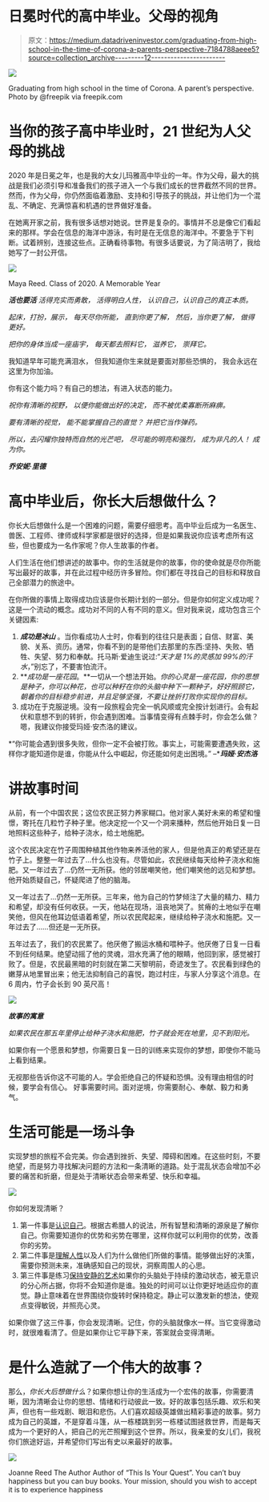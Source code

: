 # 日冕时代的高中毕业。父母的视角

> 原文：<https://medium.datadriveninvestor.com/graduating-from-high-school-in-the-time-of-corona-a-parents-perspective-7184788aeee5?source=collection_archive---------12----------------------->

![](img/c9b84d390abfa19f19acaa51d635ab9b.png)

Graduating from high school in the time of Corona. A parent’s perspective. Photo by @freepik via freepik.com

# 当你的孩子高中毕业时，21 世纪为人父母的挑战

2020 年是日冕之年，也是我的大女儿玛雅高中毕业的一年。作为父母，最大的挑战是我们必须引导和准备我们的孩子进入一个与我们成长的世界截然不同的世界。然而，作为父母，你仍然面临着激励、支持和引导孩子的挑战，并让他们为一个混乱、不确定、充满惊喜和机遇的世界做好准备。

在她离开家之前，我有很多话想对她说。世界是复杂的。事情并不总是像它们看起来的那样。学会在信息的海洋中游泳，有时是在无信息的海洋中。不要急于下判断。试着辨别，连接这些点。正确看待事物。有很多话要说，为了简洁明了，我给她写了一封公开信。

![](img/a0ed63af95d688b1745a5ef14d383467.png)

Maya Reed. Class of 2020\. A Memorable Year

***活也要活*** *活得充实而勇敢，
活得明白人性，
认识自己，认识自己的真正本质。*

*起床，打扮，展示，
每天尽你所能，
直到你更了解，
然后，当你更了解，
做得更好。*

*把你的身体当成一座庙宇，
每天都去照料它，
滋养它，
崇拜它。*

我知道早年可能充满泪水，
但我知道你生来就是要面对那些恐惧的，
我会永远在这里为你加油。

你有这个能力吗？有自己的想法，有进入状态的能力。

*祝你有清晰的视野，
以便你能做出好的决定，
而不被优柔寡断所麻痹。*

*要有清晰的视觉，
能不能掌握自己的直觉？
并把它当作弹药。*

*所以，去闪耀你独特而自然的光芒吧，
尽可能的明亮和强烈，
成为非凡的人！
成为你。*

***乔安妮·里德***

# 高中毕业后，你长大后想做什么？

你长大后想做什么是一个困难的问题，需要仔细思考。高中毕业后成为一名医生、兽医、工程师、律师或科学家都是很好的选择，但是如果我说你应该考虑所有这些，但也要成为一名作家呢？你人生故事的作者。

人们生活在他们想讲述的故事中。你的生活就是你的故事，你的使命就是尽你所能写出最好的故事，并在此过程中经历许多冒险。你们都在寻找自己的目标和释放自己全部潜力的旅途中。

在你所做的事情上取得成功应该是你长期计划的一部分。但是你如何定义成功呢？这是一个流动的概念。成功对不同的人有不同的意义。但对我来说，成功包含三个关键因素:

1.  ***成功是冰山*** 。当你看成功人士时，你看到的往往只是表面；自信、财富、美貌、关系、资历。通常，你看不到的是带他们去那里的东西:坚持、失败、牺牲、失望、努力和奉献。托马斯·爱迪生说过:“*天才是 1%的灵感加 99%的汗水*，”别忘了，不要害怕流汗。
2.  ***成功是一座花园*。**一切从一个想法开始。*你的心灵是一座花园，你的思想是种子，你可以种花，也可以种籽在你的头脑中种下一颗种子，好好照顾它，朝着你的目标稳步前进，并且足够坚强，不要让挫折打败你实现你的目标。*
3.  成功在于克服逆境。没有一段旅程会完全一帆风顺或完全按计划进行。会有起伏和意想不到的转折，你会遇到困难。当事情变得有点棘手时，你会怎么做？嗯，我建议你接受玛娅·安杰洛的建议。

*“你可能会遇到很多失败，但你一定不会被打败。事实上，可能需要遭遇失败，这样你才能知道你是谁，你能从什么中崛起，你还能如何走出困境。”
–****玛娅·安杰洛***

# 讲故事时间

从前，有一个中国农民；这位农民正努力养家糊口。他对家人美好未来的希望和憧憬，寄托在几粒竹子种子里。他决定挖一个又一个洞来播种，然后他开始日复一日地照料这些种子，给种子浇水，给土地施肥。

这个农民决定在竹子周围种植其他作物来养活他的家人，但是他真正的希望还是在竹子上。整整一年过去了…什么也没有。尽管如此，农民继续每天给种子浇水和施肥。又一年过去了…仍然一无所获。他的邻居嘲笑他，他们嘲笑他的远见和梦想。他开始质疑自己，怀疑爬进了他的脑海。

又一年过去了…仍然一无所获。三年来，他为自己的竹梦倾注了大量的精力、精力和希望，却没有任何收获。一天，他站在现场，沮丧地哭了。贫瘠的土地似乎在嘲笑他，但风在他耳边低语着希望，所以农民爬起来，继续给种子浇水和施肥。又一年过去了……但还是一无所获。

五年过去了，我们的农民累了。他厌倦了搬运水桶和喂种子。他厌倦了日复一日看不到任何结果。绝望动摇了他的灵魂，泪水充满了他的眼睛，他回到家，感觉被打败了。但是，农民最黑暗的时刻就在第二天黎明前，奇迹发生了。农民看到绿色的嫩芽从地里冒出来；他无法抑制自己的喜悦，跑过村庄，与家人分享这个消息。在 6 周内，竹子会长到 90 英尺高！

![](img/da8acba2bd7bd3b8da25a51929e86303.png)

***故事的寓意***

*如果农民在那五年里停止给种子浇水和施肥，竹子就会死在地里，见不到阳光。*

如果你有一个愿景和梦想，你需要日复一日的训练来实现你的梦想，即使你不能马上看到结果。

无视那些告诉你这不可能的人。学会拒绝自己的怀疑和恐惧。没有理由相信的时候，要学会有信心。
好事需要时间。面对逆境，你需要耐心、奉献、毅力和勇气。

# 生活可能是一场斗争

实现梦想的旅程不会完美。你会遇到挫折、失望、障碍和困难。在这些时刻，不要绝望，而是努力寻找解决问题的方法和一条清晰的道路。处于混乱状态会增加不必要的痛苦和折磨，但是处于清晰状态会带来希望、快乐和幸福。

![](img/af89a0194b1ded8c833d3e2e5f0b338b.png)

你如何发现清晰？

1.  第一件事是[认识自己](https://joanne-shamping.medium.com/do-you-know-who-you-are-the-dunning-kruger-effect-explained-97996b8ba092)。根据古希腊人的说法，所有智慧和清晰的源泉是了解你自己。你需要知道你的优势和劣势在哪里，这样你就可以利用你的优势，改善你的劣势。
2.  第二件事是[理解人性](https://joanne-shamping.medium.com/why-people-dot-the-things-they-do-afe837e75fc1)以及人们为什么做他们所做的事情。能够做出好的决策，需要你预测未来，准确感知自己的现状，洞察周围人的心思。
3.  第三件事是练习[保持安静的艺术](https://medium.com/mindfully-speaking/the-art-of-being-still-5071e1ac396)如果你的头脑处于持续的激动状态，被无意识的分心所占据，你将不会知道你是谁。独处的时间可以让你更好地适应你的直觉。静止意味着在世界围绕你旋转时保持稳定。静止可以激发新的想法，使观点变得敏锐，并照亮心灵。

如果你做了这三件事，你会发现清晰。记住，你的头脑就像水一样。当它变得激动时，就很难看清了。但是如果你让它平静下来，答案就会变得清晰。

# 是什么造就了一个伟大的故事？

那么，*你长大后想做什么*？如果你想让你的生活成为一个宏伟的故事，你需要清晰，因为清晰会让你的思想、情绪和行动彼此一致。好的故事包括乐趣、欢乐和笑声，但也有一些戏剧、眼泪和悲伤。人们喜欢超级英雄做出精彩事迹的故事。努力成为自己的英雄，不是穿着斗篷，从一栋楼跳到另一栋楼试图拯救世界，而是每天成为一个更好的人，把自己的光芒照耀到这个世界。所以，我亲爱的女儿们，我祝你们旅途好运，并希望你们写出有史以来最好的故事。

![](img/9b75c670fc69335c3d3e0828c30da2f5.png)

Joanne Reed The Author
Author of “This Is Your Quest”. You can’t buy happiness but you can buy books. Your mission, should you wish to accept it is to experience happiness